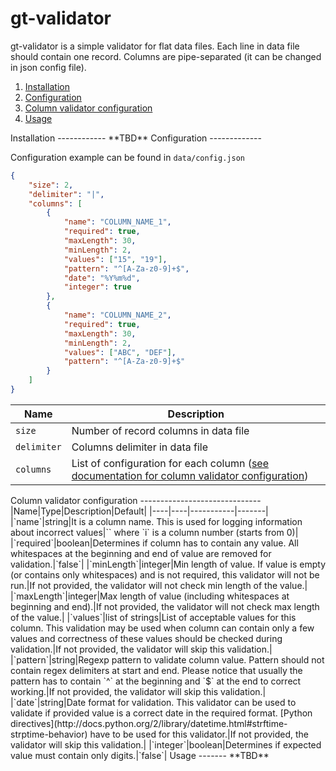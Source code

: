 gt-validator
============

gt-validator is a simple validator for flat data files. Each line in data file should contain one record. Columns are pipe-separated (it can be changed in json config file).

1. [Installation](#installation)
2. [Configuration](#configuration)
3. [Column validator configuration](#column_validator)
4. [Usage](#usage)


<a name="installation"/>
Installation
------------
**TBD**


<a name="configuration"/>
Configuration
-------------

Configuration example can be found in `data/config.json`
```json
{
    "size": 2,
    "delimiter": "|",
    "columns": [
        {
            "name": "COLUMN_NAME_1",
            "required": true,
            "maxLength": 30,
            "minLength": 2,
            "values": ["15", "19"],
            "pattern": "^[A-Za-z0-9]+$",
            "date": "%Y%m%d",
            "integer": true
        },
        {
            "name": "COLUMN_NAME_2",
            "required": true,
            "maxLength": 30,
            "minLength": 2,
            "values": ["ABC", "DEF"],
            "pattern": "^[A-Za-z0-9]+$"
        }
    ]
}
```

|Name|Description|
|----|-----------|
|`size`|Number of record columns in data file|
|`delimiter`|Columns delimiter in data file|
|`columns`|List of configuration for each column ([see documentation for column validator configuration](#column_validator))|


<a name="column_validator"/>
Column validator configuration
------------------------------
|Name|Type|Description|Default|
|----|----|-----------|-------|
|`name`|string|It is a column name. This is used for logging information about incorrect values|`<Field #i>` where `i` is a column number (starts from 0)|
|`required`|boolean|Determines if column has to contain any value. All whitespaces at the beginning and end of value are removed for validation.|`false`|
|`minLength`|integer|Min length of value. If value is empty (or contains only whitespaces) and is not required, this validator will not be run.|If not provided, the validator will not check min length of the value.|
|`maxLength`|integer|Max length of value (including whitespaces at beginning and end).|If not provided, the validator will not check max length of the value.|
|`values`|list of strings|List of acceptable values for this column. This validation may be used when column can contain only a few values and correctness of these values should be checked during validation.|If not provided, the validator will skip this validation.|
|`pattern`|string|Regexp pattern to validate column value. Pattern should not contain regex delimiters at start and end. Please notice that usually the pattern has to contain `^` at the beginning and `$` at the end to correct working.|If not provided, the validator will skip this validation.|
|`date`|string|Date format for validation. This validator can be used to validate if provided value is a correct date in the required format. [Python directives](http://docs.python.org/2/library/datetime.html#strftime-strptime-behavior) have to be used for this validator.|If not provided, the validator will skip this validation.|
|`integer`|boolean|Determines if expected value must contain only digits.|`false`|


<a name="usage"/>
Usage
-------
**TBD**
